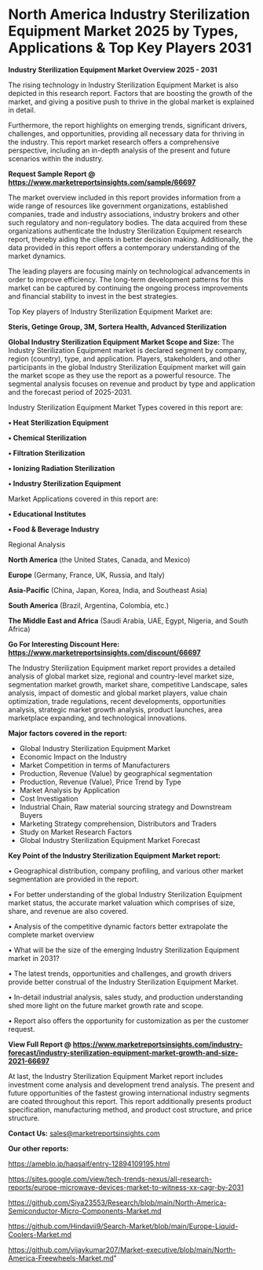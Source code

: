 # North America Industry Sterilization Equipment Market 2025 by Types, Applications & Top Key Players 2031

<Strong> Industry Sterilization Equipment Market Overview 2025 - 2031</strong>

The rising technology in Industry Sterilization Equipment Market is also depicted in this research report. Factors that are boosting the growth of the market, and giving a positive push to thrive in the global market is explained in detail.

Furthermore, the report highlights on emerging trends, significant drivers, challenges, and opportunities, providing all necessary data for thriving in the industry. This report market research offers a comprehensive perspective, including an in-depth analysis of the present and future scenarios within the industry.

<strong>Request Sample Report @ <a href=https://www.marketreportsinsights.com/sample/66697>https://www.marketreportsinsights.com/sample/66697</a></strong>

The market overview included in this report provides information from a wide range of resources like government organizations, established companies, trade and industry associations, industry brokers and other such regulatory and non-regulatory bodies. The data acquired from these organizations authenticate the Industry Sterilization Equipment research report, thereby aiding the clients in better decision making. Additionally, the data provided in this report offers a contemporary understanding of the market dynamics.

The leading players are focusing mainly on technological advancements in order to improve efficiency. The long-term development patterns for this market can be captured by continuing the ongoing process improvements and financial stability to invest in the best strategies.

Top Key players of Industry Sterilization Equipment Market are:

<strong>Steris, Getinge Group, 3M, Sortera Health, Advanced Sterilization</strong>

<strong><b>Global Industry Sterilization Equipment Market Scope and Size:</b></strong>
The Industry Sterilization Equipment market is declared segment by company, region (country), type, and application. Players, stakeholders, and other participants in the global Industry Sterilization Equipment market will gain the market scope as they use the report as a powerful resource. The segmental analysis focuses on revenue and product by type and application and the forecast period of 2025-2031.

Industry Sterilization Equipment Market Types covered in this report are:

<strong>• Heat Sterilization Equipment

• Chemical Sterilization

• Filtration Sterilization

• Ionizing Radiation Sterilization

• Industry Sterilization Equipment</strong>

Market Applications covered in this report are:

<strong>• Educational Institutes

• Food & Beverage Industry</strong> 

Regional Analysis

<strong>North America</strong> (the United States, Canada, and Mexico)

<strong>Europe</strong> (Germany, France, UK, Russia, and Italy)

<strong>Asia-Pacific</strong> (China, Japan, Korea, India, and Southeast Asia)

<strong>South America</strong> (Brazil, Argentina, Colombia, etc.)

<strong>The Middle East and Africa</strong> (Saudi Arabia, UAE, Egypt, Nigeria, and South Africa)

<strong>Go For Interesting Discount Here: <a href=https://www.marketreportsinsights.com/discount/66697>https://www.marketreportsinsights.com/discount/66697</a></strong>

The Industry Sterilization Equipment market report provides a detailed analysis of global market size, regional and country-level market size, segmentation market growth, market share, competitive Landscape, sales analysis, impact of domestic and global market players, value chain optimization, trade regulations, recent developments, opportunities analysis, strategic market growth analysis, product launches, area marketplace expanding, and technological innovations.

<strong><b>Major factors covered in the report:</b></strong>
<ul>
  <li>Global Industry Sterilization Equipment Market </li>
  <li>Economic Impact on the Industry</li>
  <li>Market Competition in terms of Manufacturers</li>
  <li>Production, Revenue (Value) by geographical segmentation</li>
  <li>Production, Revenue (Value), Price Trend by Type</li>
  <li>Market Analysis by Application</li>
  <li>Cost Investigation</li>
  <li>Industrial Chain, Raw material sourcing strategy and Downstream Buyers</li>
  <li>Marketing Strategy comprehension, Distributors and Traders</li>
  <li>Study on Market Research Factors</li>
  <li>Global Industry Sterilization Equipment Market Forecast</li>
</ul>

<strong><b>Key Point of the Industry Sterilization Equipment Market report:</b></strong>

• Geographical distribution, company profiling, and various other market segmentation are provided in the report.

• For better understanding of the global Industry Sterilization Equipment market status, the accurate market valuation which comprises of size, share, and revenue are also covered.

• Analysis of the competitive dynamic factors better extrapolate the complete market overview

• What will be the size of the emerging Industry Sterilization Equipment market in 2031?

• The latest trends, opportunities and challenges, and growth drivers provide better construal of the Industry Sterilization Equipment Market.

• In-detail industrial analysis, sales study, and production understanding shed more light on the future market growth rate and scope.

• Report also offers the opportunity for customization as per the customer request.

<strong><b>View Full Report @ <a href=https://www.marketreportsinsights.com/industry-forecast/industry-sterilization-equipment-market-growth-and-size-2021-66697>https://www.marketreportsinsights.com/industry-forecast/industry-sterilization-equipment-market-growth-and-size-2021-66697</a></b></strong>


At last, the Industry Sterilization Equipment Market report includes investment come analysis and development trend analysis. The present and future opportunities of the fastest growing international industry segments are coated throughout this report. This report additionally presents product specification, manufacturing method, and product cost structure, and price structure.

<strong>Contact Us:</strong>
sales@marketreportsinsights.com

<strong>Our other reports:</strong>

<a href=https://ameblo.jp/haqsaif/entry-12894109195.html>https://ameblo.jp/haqsaif/entry-12894109195.html</a>

<a href=https://sites.google.com/view/tech-trends-nexus/all-research-reports/europe-microwave-devices-market-to-witness-xx-cagr-by-2031>https://sites.google.com/view/tech-trends-nexus/all-research-reports/europe-microwave-devices-market-to-witness-xx-cagr-by-2031</a>

<a href=https://github.com/Siya23553/Research/blob/main/North-America-Semiconductor-Micro-Components-Market.md>https://github.com/Siya23553/Research/blob/main/North-America-Semiconductor-Micro-Components-Market.md</a>

<a href=https://github.com/Hindavii9/Search-Market/blob/main/Europe-Liquid-Coolers-Market.md>https://github.com/Hindavii9/Search-Market/blob/main/Europe-Liquid-Coolers-Market.md</a>

<a href=https://github.com/vijaykumar207/Market-executive/blob/main/North-America-Freewheels-Market.md>https://github.com/vijaykumar207/Market-executive/blob/main/North-America-Freewheels-Market.md</a>"
